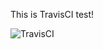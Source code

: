 This is TravisCI test!

![TravisCI](https://travis-ci.org/SatoshiMachida/TravisCI.svg?branch=master)

